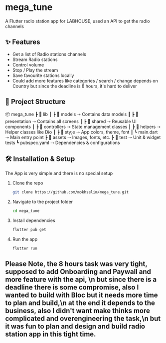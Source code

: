 # mega_tune

A Flutter radio station app for LABHOUSE, used an API to get the radio channels

## ✨ Features

- Get a list of Radio stations channels
- Stream Radio stations
- Control volume
- Stop / Play the stream
- Save favourite stations locally
- Could add more features like categories / search / change depends on Country but since the
  deadline is 8 hours, it's hard to deliver

## 📂 Project Structure

📦 mega_tune
┣ 📂 lib
┃ ┣ 📂 models ➝ Contains data models
┃ ┣ 📂 presentation ➝ Contains all screens
┃ ┣ 📂 shared ➝ Reusable UI components
┃ ┣ 📂 controllers ➝ State management classes
┃ ┣ 📂 helpers ➝ Helper classes like Dio
┃ ┣ 📂 sty;e ➝ App colors, theme, font
┃ ┗ main.dart ➝ Main entry point
┣ 📂 assets ➝ Images, fonts, etc.
┣ 📂 test ➝ Unit & widget tests
┗ pubspec.yaml ➝ Dependencies & configurations

## 🛠 Installation & Setup

The App is very simple and there is no special setup

1. Clone the repo
   ```sh
   git clone https://github.com/mokhselim/mega_tune.git
   ```
2. Navigate to the project folder
   ```sh
   cd mega_tune
   ```
3. Install dependencies
   ```sh
   flutter pub get
   ```
4. Run the app
   ```sh
   flutter run
   ```

## Please Note, the 8 hours task was very tight, supposed to add Onboarding and Paywall and more feature with the api, \n but since there is a deadline there is some compromise, also I wanted to build with Bloc but it needs more time to plan and build,\n at the end it depends to the business, also I didn't want make thinks more complicated and overengineering the task,\n but it was fun to plan and design and build radio station app in this tight time.  

